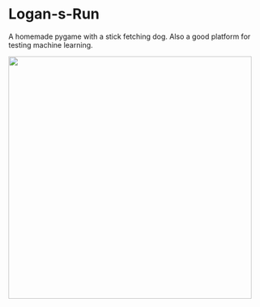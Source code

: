 # Logan-s-Run
A homemade pygame with a stick fetching dog. Also a good platform for testing machine learning. 

<img align="left" src="media/Logan_Running.gif" height=480px>
